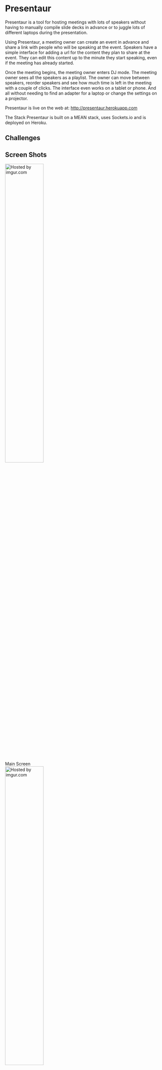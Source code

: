 Presentaur
==========

Presentaur is a tool for hosting meetings with lots of speakers without having to manually compile slide decks in advance or to juggle lots of different laptops during the presentation. 

Using Presentaur, a meeting owner can create an event in advance and share a link with people who will be speaking at the event. Speakers have a simple interface for adding a url for the content they plan to share at the event. They can edit this content up to the minute they start speaking, even if the meeting has already started. 

Once the meeting begins, the meeting owner enters DJ mode. The meeting owner sees all the speakers as a playlist. The owner can move between speakers, reorder speakers and see how much time is left in the meeting with a couple of clicks. The interface even works on a tablet or phone. And all without needing to find an adapter for a laptop or change the settings on a projector.

Presentaur is live on the web at: http://presentaur.herokuapp.com

The Stack
Presentaur is built on a MEAN stack, uses Sockets.io and is deployed on Heroku.

<h2>Challenges</h2>

<h2>Screen Shots</h2>
<img width="50%" height="50%" src="http://i.imgur.com/2LR4Rab.png" title="Hosted by imgur.com"/>
<br>
<span style='margin-bottom: 5px;'>Main Screen</span>
<br>
<img width="50%" height="50%" src="http://i.imgur.com/gwjAkDx.png" title="Hosted by imgur.com"/>
<img width="50%" height="50%" src="http://i.imgur.com/xvqVYUf.png" title="Hosted by imgur.com"/>
<img width="50%" height="50%" src="http://i.imgur.com/j3rLMJX.png" title="Hosted by imgur.com"/>



Team
<br><a href='http://github.com/KyleW'>Kyle Warneck</a>
<br><a href='http://github.com/ehannum'>Eric Hannum</a>
<br><a href='http://github.com/brannonlucas'>Brannon Lucas</a>

